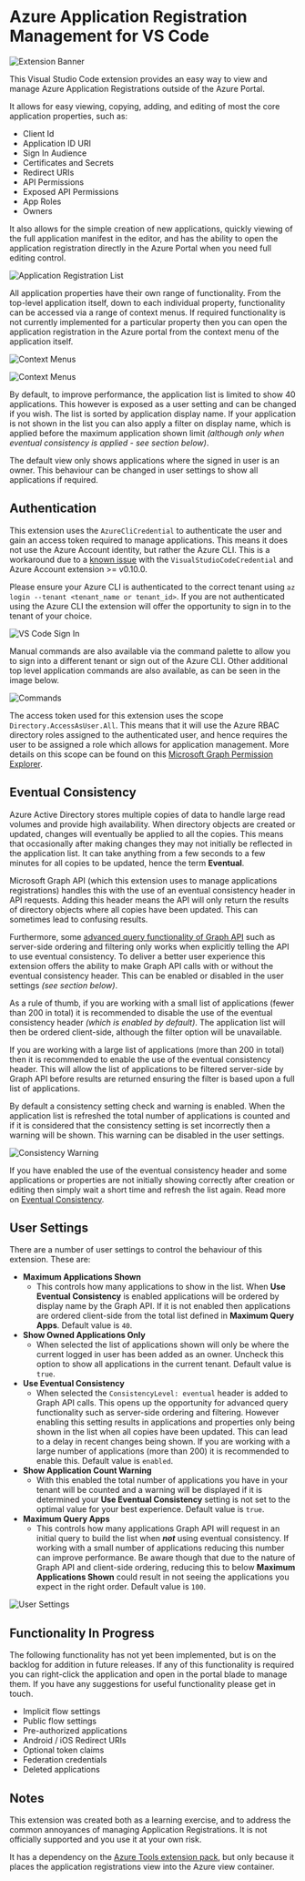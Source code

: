 # Azure Application Registration Management for VS Code

![Extension Banner](resources/images/readme_banner.png)

This Visual Studio Code extension provides an easy way to view and manage Azure Application Registrations outside of the Azure Portal.

It allows for easy viewing, copying, adding, and editing of most the core application properties, such as:

* Client Id
* Application ID URI
* Sign In Audience
* Certificates and Secrets
* Redirect URIs
* API Permissions
* Exposed API Permissions
* App Roles
* Owners

It also allows for the simple creation of new applications, quickly viewing of the full application manifest in the editor, and has the ability to open the application registration directly in the Azure Portal when you need full editing control.

![Application Registration List](resources/images/applications.png)

All application properties have their own range of functionality. From the top-level application itself, down to each individual property, functionality can be accessed via a range of context menus. If required functionality is not currently implemented for a particular property then you can open the application registration in the Azure portal from the context menu of the application itself.

![Context Menus](resources/images/context_001.png)

![Context Menus](resources/images/context_002.png)

By default, to improve performance, the application list is limited to show 40 applications. This however is exposed as a user setting and can be changed if you wish. The list is sorted by application display name. If your application is not shown in the list you can also apply a filter on display name, which is applied before the maximum application shown limit _(although only when eventual consistency is applied - see section below)_.

The default view only shows applications where the signed in user is an owner. This behaviour can be changed in user settings to show all applications if required.

## Authentication
This extension uses the `AzureCliCredential` to authenticate the user and gain an access token required to manage applications. This means it does not use the Azure Account identity, but rather the Azure CLI. This is a workaround due to a [known issue](https://learn.microsoft.com/en-us/javascript/api/overview/azure/identity-readme?view=azure-node-latest#note-about-visualstudiocodecredential) with the `VisualStudioCodeCredential` and Azure Account extension >= v0.10.0.

Please ensure your Azure CLI is authenticated to the correct tenant using `az login --tenant <tenant_name or tenant_id>`. If you are not authenticated using the Azure CLI the extension will offer the opportunity to sign in to the tenant of your choice.

![VS Code Sign In](resources/images/sign_in.png)

Manual commands are also available via the command palette to allow you to sign into a different tenant or sign out of the Azure CLI. Other additional top level application commands are also available, as can be seen in the image below.

![Commands](resources/images/commands.png)

The access token used for this extension uses the scope `Directory.AccessAsUser.All`. This means that it will use the Azure RBAC directory roles assigned to the authenticated user, and hence requires the user to be assigned a role which allows for application management. More details on this scope can be found on this [Microsoft Graph Permission Explorer](https://graphpermissions.merill.net/permission/Directory.AccessAsUser.All).

## Eventual Consistency
Azure Active Directory stores multiple copies of data to handle large read volumes and provide high availability. When directory objects are created or updated, changes will eventually be applied to all the copies. This means that occasionally after making changes they may not initially be reflected in the application list. It can take anything from a few seconds to a few minutes for all copies to be updated, hence the term **Eventual**.

Microsoft Graph API (which this extension uses to manage applications registrations) handles this with the use of an eventual consistency header in API requests. Adding this header means the API will only return the results of directory objects where all copies have been updated. This can sometimes lead to confusing results.

Furthermore, some [advanced query functionality of Graph API](https://learn.microsoft.com/en-us/graph/aad-advanced-queries?tabs=javascript) such as server-side ordering and filtering only works when explicitly telling the API to use eventual consistency. To deliver a better user experience this extension offers the ability to make Graph API calls with or without the eventual consistency header. This can be enabled or disabled in the user settings _(see section below)_.

As a rule of thumb, if you are working with a small list of applications (fewer than 200 in total) it is recommended to disable the use of the eventual consistency header _(which is enabled by default)_. The application list will then be ordered client-side, although the filter option will be unavailable.

If you are working with a large list of applications (more than 200 in total) then it is recommended to enable the use of the eventual consistency header. This will allow the list of applications to be filtered server-side by Graph API before results are returned ensuring the filter is based upon a full list of applications.

By default a consistency setting check and warning is enabled. When the application list is refreshed the total number of applications is counted and if it is considered that the consistency setting is set incorrectly then a warning will be shown. This warning can be disabled in the user settings.

![Consistency Warning](resources/images/consistency_warning.png)

If you have enabled the use of the eventual consistency header and some applications or properties are not initially showing correctly after creation or editing then simply wait a short time and refresh the list again. Read more on [Eventual Consistency](https://blogs.aaddevsup.xyz/2021/08/why-do-i-sometimes-get-a-404-when-trying-to-update-an-azure-directory-object-after-i-just-created-it/).

## User Settings

There are a number of user settings to control the behaviour of this extension. These are:

* **Maximum Applications Shown**
    * This controls how many applications to show in the list. When **Use Eventual Consistency** is enabled applications will be ordered by display name by the Graph API. If it is not enabled then applications are ordered client-side from the total list defined in **Maximum Query Apps**. Default value is `40`.
* **Show Owned Applications Only**
    * When selected the list of applications shown will only be where the current logged in user has been added as an owner. Uncheck this option to show all applications in the current tenant. Default value is `true`.
* **Use Eventual Consistency**
    * When selected the `ConsistencyLevel: eventual` header is added to Graph API calls. This opens up the opportunity for advanced query functionality such as server-side ordering and filtering. However enabling this setting results in applications and properties only being shown in the list when all copies have been updated. This can lead to a delay in recent changes being shown. If you are working with a large number of applications (more than 200) it is recommended to enable this. Default value is `enabled`.
* **Show Application Count Warning**
    * With this enabled the total number of applications you have in your tenant will be counted and a warning will be displayed if it is determined your **Use Eventual Consistency** setting is not set to the optimal value for your best experience. Default value is `true`.
* **Maximum Query Apps**
    * This controls how many applications Graph API will request in an initial query to build the list when **_not_** using eventual consistency. If working with a small number of applications reducing this number can improve performance. Be aware though that due to the nature of Graph API and client-side ordering, reducing this to below **Maximum Applications Shown** could result in not seeing the applications you expect in the right order. Default value is `100`.

![User Settings](resources/images/settings.png)

## Functionality In Progress
The following functionality has not yet been implemented, but is on the backlog for addition in future releases. If any of this functionality is required you can right-click the application and open in the portal blade to manage them. If you have any suggestions for useful functionality please get in touch.

* Implicit flow settings
* Public flow settings
* Pre-authorized applications
* Android / iOS Redirect URIs
* Optional token claims
* Federation credentials
* Deleted applications


## Notes
This extension was created both as a learning exercise, and to address the common annoyances of managing Application Registrations. It is not officially supported and you use it at your own risk.

It has a dependency on the [Azure Tools extension pack](https://marketplace.visualstudio.com/items?itemName=ms-vscode.vscode-node-azure-pack), but only because it places the application registrations view into the Azure view container.
